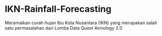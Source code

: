 # IKN-Rainfall-Forecasting
Meramalkan curah hujan Ibu Kota Nusantara (IKN) yang merupakan salah satu permasalahan dari Lomba Data Quest Airnology 2.0 
